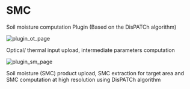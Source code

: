 # SMC
Soil moisture computation Plugin (Based on the DisPATCh algorithm)

![plugin_ot_page](https://user-images.githubusercontent.com/105640974/205916873-c4e6479d-5e09-4634-aad4-b525d77588af.jpg)

Optical/ thermal input upload, intermediate parameters computation

![plugin_sm_page](https://user-images.githubusercontent.com/105640974/205916918-3d2fa68a-7ada-4f33-8cda-8c051b5661d5.jpg)

Soil moisture (SMC) product upload, SMC extraction for target area and SMC computation at high resolution using DisPATCh algorithm

